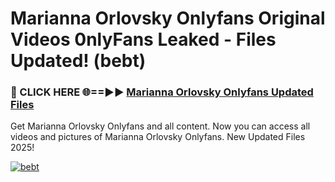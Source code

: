 # Marianna Orlovsky Onlyfans Original Videos 0nlyFans Leaked - Files Updated! (bebt)

<h3>🔴 CLICK HERE 🌐==►► <a href="https://tinyurl.com/x26r9saj" rel="nofollow">Marianna Orlovsky Onlyfans Updated Files</a></h3>

Get Marianna Orlovsky Onlyfans and all content. Now you can access all videos and pictures of Marianna Orlovsky Onlyfans. New Updated Files 2025!

[![bebt](https://i.imgur.com/LkgZPqh.gif)](https://tinyurl.com/x26r9saj)
